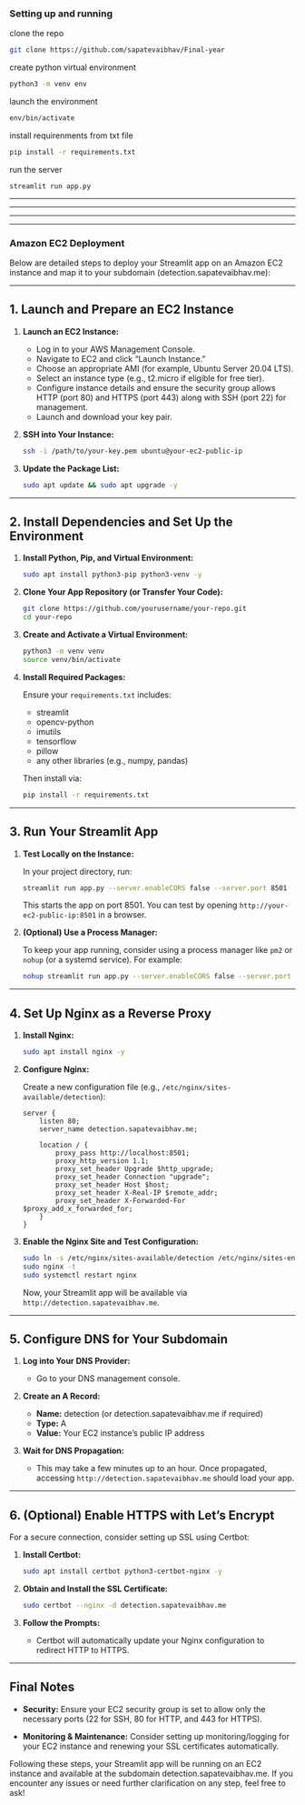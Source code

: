 
### Setting up and running

clone the repo

```bash
git clone https://github.com/sapatevaibhav/Final-year
```

create python virtual environment
```bash
python3 -m venv env
```

launch the environment
```bash
env/bin/activate
```

install requirenments from txt file
```bash
pip install -r requirements.txt
```

run the server

```streamlit run app.py```



---
---
---
---

### Amazon EC2 Deployment



Below are detailed steps to deploy your Streamlit app on an Amazon EC2 instance and map it to your subdomain (detection.sapatevaibhav.me):

---

## 1. **Launch and Prepare an EC2 Instance**

1. **Launch an EC2 Instance:**
   - Log in to your AWS Management Console.
   - Navigate to EC2 and click “Launch Instance.”
   - Choose an appropriate AMI (for example, Ubuntu Server 20.04 LTS).
   - Select an instance type (e.g., t2.micro if eligible for free tier).
   - Configure instance details and ensure the security group allows HTTP (port 80) and HTTPS (port 443) along with SSH (port 22) for management.
   - Launch and download your key pair.

2. **SSH into Your Instance:**

   ```bash
   ssh -i /path/to/your-key.pem ubuntu@your-ec2-public-ip
   ```

3. **Update the Package List:**

   ```bash
   sudo apt update && sudo apt upgrade -y
   ```

---

## 2. **Install Dependencies and Set Up the Environment**

1. **Install Python, Pip, and Virtual Environment:**

   ```bash
   sudo apt install python3-pip python3-venv -y
   ```

2. **Clone Your App Repository (or Transfer Your Code):**

   ```bash
   git clone https://github.com/yourusername/your-repo.git
   cd your-repo
   ```

3. **Create and Activate a Virtual Environment:**

   ```bash
   python3 -m venv venv
   source venv/bin/activate
   ```

4. **Install Required Packages:**

   Ensure your `requirements.txt` includes:
   - streamlit
   - opencv-python
   - imutils
   - tensorflow
   - pillow
   - any other libraries (e.g., numpy, pandas)

   Then install via:

   ```bash
   pip install -r requirements.txt
   ```

---

## 3. **Run Your Streamlit App**

1. **Test Locally on the Instance:**

   In your project directory, run:

   ```bash
   streamlit run app.py --server.enableCORS false --server.port 8501
   ```

   This starts the app on port 8501. You can test by opening `http://your-ec2-public-ip:8501` in a browser.

2. **(Optional) Use a Process Manager:**

   To keep your app running, consider using a process manager like `pm2` or `nohup` (or a systemd service). For example:

   ```bash
   nohup streamlit run app.py --server.enableCORS false --server.port 8501 &
   ```

---

## 4. **Set Up Nginx as a Reverse Proxy**

1. **Install Nginx:**

   ```bash
   sudo apt install nginx -y
   ```

2. **Configure Nginx:**

   Create a new configuration file (e.g., `/etc/nginx/sites-available/detection`):

   ```nginx
   server {
       listen 80;
       server_name detection.sapatevaibhav.me;

       location / {
           proxy_pass http://localhost:8501;
           proxy_http_version 1.1;
           proxy_set_header Upgrade $http_upgrade;
           proxy_set_header Connection "upgrade";
           proxy_set_header Host $host;
           proxy_set_header X-Real-IP $remote_addr;
           proxy_set_header X-Forwarded-For $proxy_add_x_forwarded_for;
       }
   }
   ```

3. **Enable the Nginx Site and Test Configuration:**

   ```bash
   sudo ln -s /etc/nginx/sites-available/detection /etc/nginx/sites-enabled/
   sudo nginx -t
   sudo systemctl restart nginx
   ```

   Now, your Streamlit app will be available via `http://detection.sapatevaibhav.me`.

---

## 5. **Configure DNS for Your Subdomain**

1. **Log into Your DNS Provider:**
   - Go to your DNS management console.

2. **Create an A Record:**
   - **Name:** detection (or detection.sapatevaibhav.me if required)
   - **Type:** A
   - **Value:** Your EC2 instance’s public IP address

3. **Wait for DNS Propagation:**
   - This may take a few minutes up to an hour. Once propagated, accessing `http://detection.sapatevaibhav.me` should load your app.

---

## 6. **(Optional) Enable HTTPS with Let’s Encrypt**

For a secure connection, consider setting up SSL using Certbot:

1. **Install Certbot:**

   ```bash
   sudo apt install certbot python3-certbot-nginx -y
   ```

2. **Obtain and Install the SSL Certificate:**

   ```bash
   sudo certbot --nginx -d detection.sapatevaibhav.me
   ```

3. **Follow the Prompts:**
   - Certbot will automatically update your Nginx configuration to redirect HTTP to HTTPS.

---

## Final Notes

- **Security:**
  Ensure your EC2 security group is set to allow only the necessary ports (22 for SSH, 80 for HTTP, and 443 for HTTPS).

- **Monitoring & Maintenance:**
  Consider setting up monitoring/logging for your EC2 instance and renewing your SSL certificates automatically.

Following these steps, your Streamlit app will be running on an EC2 instance and available at the subdomain detection.sapatevaibhav.me. If you encounter any issues or need further clarification on any step, feel free to ask!
